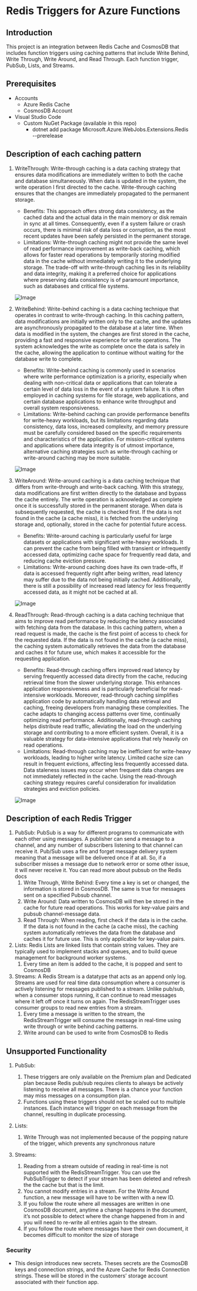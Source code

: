 # Redis Triggers for Azure Functions

## Introduction
This project is an integration between Redis Cache and CosmosDB that includes function triggers using caching patterns that include Write Behind, Write Through, Write Around, and Read Through. Each function trigger, PubSub, Lists, and Streams.

## Prerequisites
- Accounts
   - Azure Redis Cache 
   - CosmosDB Account
- Visual Studio Code
    - Custom NuGet Package (available in this repo)
        * dotnet add package Microsoft.Azure.WebJobs.Extensions.Redis --prerelease

## Description of each caching pattern
1. WriteThrough: Write-through caching is a data caching strategy that ensures data modifications are immediately written to both the cache and database simultaneously. When data is updated in the system, the write operation I first directed to the cache. Write-through caching ensures that the changes are immediately propagated to the permanent storage.
    * Benefits: This approach offers strong data consistency, as the cached data and the actual data in the main memory or disk remain in sync at all times. Consequently, even if a system failure or crash occurs, there is minimal risk of data loss or corruption, as the most recent updates have been safely persisted in the permanent storage.
    * Limitations: Write-through caching might not provide the same level of read performance improvement as write-back caching, which allows for faster read operations by temporarily storing modified data in the cache without immediately writing it to the underlying storage. The trade-off with write-through caching lies in its reliability and data integrity, making it a preferred choice for applications where preserving data consistency is of paramount importance, such as databases and critical file systems.
    
    ![Image](Models/WriteThrough.png)

2. WriteBehind: Write-behind caching is a data caching technique that operates in contrast to write-through caching. In this caching pattern, data modifications are initially written only to the cache, and the updates are asynchronously propagated to the database at a later time.
When data is modified in the system, the changes are first stored in the cache, providing a fast and responsive experience for write operations. The system acknowledges the write as complete once the data is safely in the cache, allowing the application to continue without waiting for the database write to complete. 
    * Benefits: Write-behind caching is commonly used in scenarios where write performance optimization is a priority, especially when dealing with non-critical data or applications that can tolerate a certain level of data loss in the event of a system failure. It is often employed in caching systems for file storage, web applications, and certain database applications to enhance write throughput and overall system responsiveness.
    * Limitations: Write-behind caching can provide performance benefits for write-heavy workloads, but its limitations regarding data consistency, data loss, increased complexity, and memory pressure must be carefully considered based on the specific requirements and characteristics of the application. For mission-critical systems and applications where data integrity is of utmost importance, alternative caching strategies such as write-through caching or write-around caching may be more suitable.
    
    ![Image](Models/WriteBehind.png)

3. WriteAround: Write-around caching is a data caching technique that differs from write-through and write-back caching. With this strategy, data modifications are first written directly to the database and bypass the cache entirely. The write operation is acknowledged as complete once it is successfully stored in the permanent storage. When data is subsequently requested, the cache is checked first. If the data is not found in the cache (a cache miss), it is fetched from the underlying storage and, optionally, stored in the cache for potential future access.
    * Benefits: Write-around caching is particularly useful for large datasets or applications with significant write-heavy workloads. It can prevent the cache from being filled with transient or infrequently accessed data, optimizing cache space for frequently read data, and reducing cache eviction pressure.
    * Limitations: Write-around caching does have its own trade-offs, If data is accessed frequently right after being written, read latency may suffer due to the data not being initially cached. Additionally, there is still a possibility of increased read latency for less frequently accessed data, as it might not be cached at all.
    
    ![Image](Models/WriteAround.png)

4. ReadThrough: Read-through caching is a data caching technique that aims to improve read performance by reducing the latency associated with fetching data from the database. In this caching pattern, when a read request is made, the cache is the first point of access to check for the requested data. If the data is not found in the cache (a cache miss), the caching system automatically retrieves the data from the database and caches it for future use, which makes it accessible for the requesting application. 
    * Benefits: Read-through caching offers improved read latency by serving frequently accessed data directly from the cache, reducing retrieval time from the slower underlying storage. This enhances application responsiveness and is particularly beneficial for read-intensive workloads. Moreover, read-through caching simplifies application code by automatically handling data retrieval and caching, freeing developers from managing these complexities. The cache adapts to changing access patterns over time, continually optimizing read performance. Additionally, read-through caching helps distribute read traffic, alleviating the load on the underlying storage and contributing to a more efficient system. Overall, it is a valuable strategy for data-intensive applications that rely heavily on read operations. 
    * Limitations: Read-through caching may be inefficient for write-heavy workloads, leading to higher write latency. Limited cache size can result in frequent evictions, affecting less frequently accessed data. Data staleness issues may occur when frequent data changes are not immediately reflected in the cache. Using the read-through caching strategy requires careful consideration for invalidation strategies and eviction policies.
   
   ![Image](Models/ReadThrough.png)

## Description of each Redis Trigger
1. PubSub: PubSub is a way for different programs to communicate with each other using messages. A publisher can send a message to a channel, and any number of subscribers listening to that channel can receive it. Pub/Sub uses a fire and forget message delivery system meaning that a message will be delivered once if at all. So, if a subscriber misses a message due to network error or some other issue, it will never receive it. You can read more about pubsub on the Redis docs
    1.	Write Through, Write Behind: Every time a key is set or changed, the information is stored in CosmosDB. The same is true for messages sent on a specified Pubsub channel.
    2.  Write Around: Data written to CosmosDB will then be stored in the cache for future read operations. This works for key-value pairs and pubsub channel-message data.
    3.	Read Through: When reading, first check if the data is in the cache. If the data is not found in the cache (a cache miss), the caching system automatically retrieves the data from the database and caches it for future use. This is only applicable for key-value pairs.
2. Lists: Redis Lists are linked lists that contain string values. They are typically used to implement stacks and queues, and to build queue management for background worker systems.
    1.	Every time an item is added to the cache, it is popped and sent to CosmosDB
3. Streams: A Redis Stream is a datatype that acts as an append only log. Streams are used for real time data consumption where a consumer is actively listening for messages published to a stream. Unlike pub/sub, when a consumer stops running, it can continue to read messages where it left off once it turns on again. The RedisStreamTrigger uses consumer groups to read new entries from a stream.
    1.	Every time a message is written to the stream, the RedisStreamTrigger will consume the message in real-time using write through or write behind caching patterns.
    2.	Write around can be used to write from CosmosDB to Redis


## Unsupported Functionality
1. PubSub:
    1. These triggers are only available on the Premium plan and Dedicated plan because Redis pub/sub requires clients to always be actively listening to receive all messages. There is a chance your function may miss messages on a consumption plan.
    2. Functions using these triggers should not be scaled out to multiple instances. Each instance will trigger on each message from the channel, resulting in duplicate processing.

2. Lists:
    1. Write Through was not implemented because of the popping nature of the trigger, which prevents any synchronous nature

3. Streams:
    1. Reading from a stream outside of reading in real-time is not supported with the RedisStreamTrigger. You can use the PubSubTrigger to detect if your stream has been deleted and refresh the the cache but that is the limit. 
    2. You cannot modify entries in a stream. For the Write Around function, a new message will have to be written with a new ID.
    3. If you follow the route where all messages are written in one CosmosDB document, anytime a change happens in the document, it’s not possible to detect where the change happened from in and you will need to re-write all entries again to the stream.
    4. If you follow the route where messages have their own document, it becomes difficult to monitor the size of storage


### Security
* This design introduces new secrets. Theses secrets are the CosmosDB keys and connection strings, and the Azure Cache for Redis Connection strings. These will be stored in the customers’ storage account associated with their function app.

